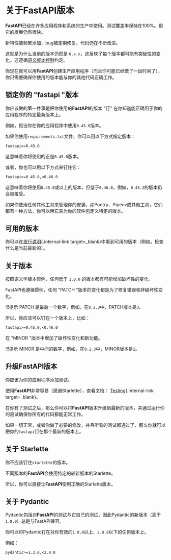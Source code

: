 # 关于FastAPI版本

**FastAPI**已经在许多应用程序和系统的生产中使用。测试覆盖率保持在100%。但它的发展仍然很快。

新特性被频繁添加，bug被定期修复，代码仍在不断改进。

这就是为什么当前的版本仍然是 `0.x.x`，这反映了每个版本都可能有突破性的变化。这遵循<a href="https://semver.org/" class="external-link" target="_blank">语义版本控制</a>约定。

你现在就可以用**FastAPI**创建生产应用程序（而且你可能已经做了一段时间了），你只需要确保你使用的版本能与你的其他代码正确工作。

## 锁定你的 "fastapi "版本

你应该做的第一件事是把你使用的**FastAPI**的版本 "钉" 在你知道能正确用于你的应用程序的特定最新版本上。

例如，假设你在你的应用程序中使用`0.45.0`版本。

如果你使用`requirements.txt`文件，你可以用以下方式指定版本：

```txt
fastapi==0.45.0
```

这意味着你将使用的正是`0.45.0`版本。

或者，你也可以用以下方式来钉住它：

```txt
fastapi>=0.45.0,<0.46.0
```

这意味着你将使用`0.45.0`或以上的版本，但低于`0.46.0`，例如，`0.45.2`的版本仍会被接受。

如果你使用任何其他工具来管理你的安装，如Poetry、Pipenv或其他工具，它们都有一种方法，你可以用它来为你的软件包定义特定的版本。

## 可用的版本

你可以在[发行说明](.../release-notes.md){.internal-link target=_blank}中看到可用的版本（例如，检查什么是当前最新的）。

## 关于版本

按照语义学版本惯例，任何低于 `1.0.0` 的版本都有可能增加破坏性的变化。

FastAPI也遵循惯例，任何 "PATCH "版本的变化都是为了修复错误和非破坏性变化。

!!!提示
    PATCH 是最后一个数字，例如，在`0.2.3`中，PATCH版本是`3`。

所以，你应该可以钉在一个版本上，比如：


```txt
fastapi>=0.45.0,<0.46.0
```

在 "MINOR "版本中增加了破坏性变化和新功能。

!!!提示
    MINOR 是中间的数字，例如，在`0.2.3`中，MINOR版本是`2`。

## 升级FastAPI版本

你应该为你的应用程序添加测试。

使用**FastAPI**非常容易（感谢Starlette），查看文档： [Testing](../tutorial/testing.md){.internal-link target=_blank}。

在你有了测试之后，那么你可以将**FastAPI**版本升级到最新的版本，并通过运行你的测试确保你所有的代码都能正常工作。

如果一切正常，或者你做了必要的修改，并且所有的测试都通过了，那么你就可以把你的`fastapi`钉在那个最新的版本上。

## 关于 Starlette

你不应该钉住`starlette`的版本。

不同版本的**FastAPI**会使用特定的较新版本的Starlette。

所以，你可以直接让**FastAPI**使用正确的Starlette版本。

## 关于 Pydantic

Pydantic包括对**FastAPI**的测试与它自己的测试，因此Pydantic的新版本（高于`1.0.0`）总是与FastAPI兼容。

你可以将Pydantic钉在对你有效的`1.0.0`以上、`2.0.0`以下的任何版本上。

例如：

```txt
pydantic>=1.2.0,<2.0.0
```
